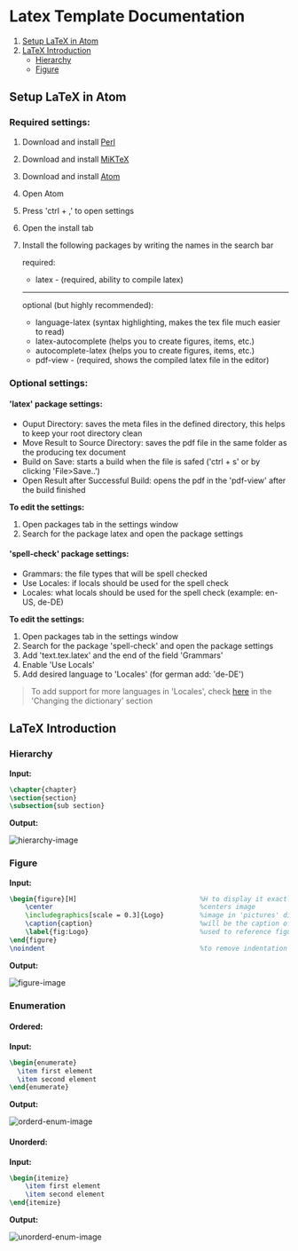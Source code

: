 # Latex Template Documentation

1. [Setup LaTeX in Atom](#setup-latex-in-atom)
2. [LaTeX Introduction](#latex-introduction)
    - [Hierarchy](#Hierarchy)
    - [Figure](#Figure)

## Setup LaTeX in Atom

### Required settings:

1. Download and install [Perl](https://www.perl.org/get.html)
2. Download and install [MiKTeX](https://miktex.org/download)
3. Download and install [Atom](https://atom.io/)
4. Open Atom
5. Press 'ctrl + ,' to open settings
6. Open the install tab
7. Install the following packages by writing the names in the search bar

    required:

    - latex - (required, ability to compile latex)

    ---

    optional (but highly recommended):

    - language-latex (syntax highlighting, makes the tex file much easier to read)
    - latex-autocomplete (helps you to create figures, items, etc.)
    - autocomplete-latex (helps you to create figures, items, etc.)
    - pdf-view - (required, shows the compiled latex file in the editor)

### Optional settings:

#### 'latex' package settings:

- Ouput Directory: saves the meta files in the defined directory, this helps to keep your root directory clean
- Move Result to Source Directory: saves the pdf file in the same folder as the producing tex document
- Build on Save: starts a build when the file is safed ('ctrl + s' or by clicking 'File>Save..')
- Open Result after Successful Build: opens the pdf in the 'pdf-view' after the build finished

**To edit the settings:**

1. Open packages tab in the settings window
2. Search for the package latex and open the package settings

#### 'spell-check' package settings:

- Grammars: the file types that will be spell checked
- Use Locales: if locals should be used for the spell check
- Locales: what locals should be used for the spell check (example: en-US, de-DE)

**To edit the settings:**

1. Open packages tab in the settings window
2. Search for the package 'spell-check' and open the package settings
3. Add 'text.tex.latex' and the end of the field 'Grammars'
4. Enable 'Use Locals'
5. Add desired language to 'Locales' (for german add: 'de-DE')
> To add support for more languages in 'Locales', check [here](https://atom.io/packages/spell-check) in the 'Changing the dictionary' section

## LaTeX Introduction

### Hierarchy
**Input:**

```latex
\chapter{chapter}
\section{section}
\subsection{sub section}
```
**Output:**

![hierarchy-image](https://user-images.githubusercontent.com/47224024/98449617-37517280-2135-11eb-86d5-0534ca5cbf4b.png)

### Figure
**Input:**
```latex
\begin{figure}[H]                               %H to display it exactly where its in the code
    \center                                     %centers image
    \includegraphics[scale = 0.3]{Logo}         %image in 'pictures' directory, scaled down to 30%
    \caption{caption}                           %will be the caption of the image
    \label{fig:Logo}                            %used to reference figure in text
\end{figure}
\noindent                                       %to remove indentation after figure
```
**Output:**

![figure-image](https://user-images.githubusercontent.com/47224024/98449863-dbd4b400-2137-11eb-8dfb-97e32a30c0d1.png)

### Enumeration
#### Ordered:
**Input:**
```latex
\begin{enumerate}
  \item first element
  \item second element
\end{enumerate}
```
**Output:**

![orderd-enum-image](https://user-images.githubusercontent.com/47224024/98450058-9a450880-2139-11eb-9b6e-104dc4e612b9.png)

#### Unorderd:
**Input:**
```latex
\begin{itemize}
    \item first element
    \item second element
\end{itemize}
```
**Output:**

![unorderd-enum-image](https://user-images.githubusercontent.com/47224024/98450026-54884000-2139-11eb-979b-8869f9f16854.png)

